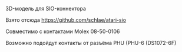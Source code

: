 3D-модель для SIO-коннектора

Взято отсюда https://github.com/schlae/atari-sio

Совместимо с контактами Molex 08-50-0106

Возможно подойдут контакты от разъёма PHU (PHU-6 (DS1072-6F)
